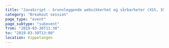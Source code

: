 ```yaml
---
title: "JavaScript - Grunnleggende websikkerhet og sårbarheter (XSS, XSRF, CORS)"
category: "Breakout session"
page_type: "event"
page_subtype: "subevent"
from: "2019-03-30T11:30"
to: "2019-03-30T13:00"
location: Vippetangen
---
```

